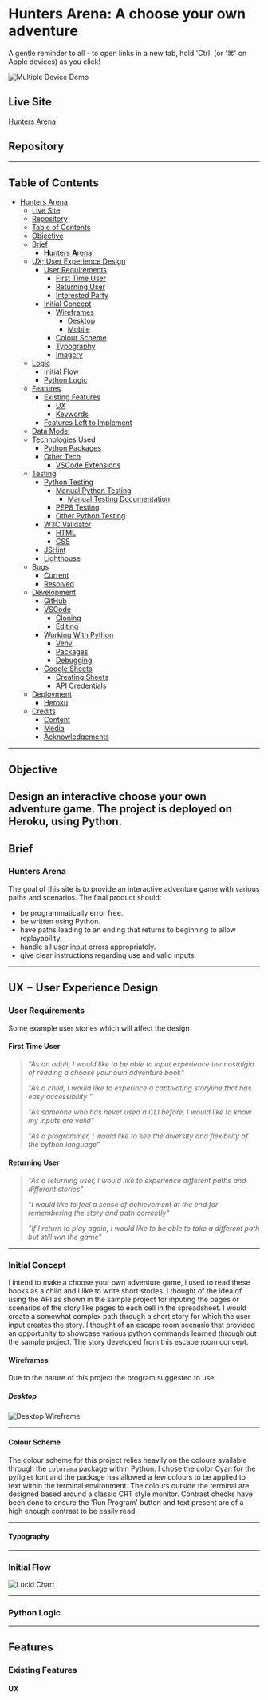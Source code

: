 # Hunters Arena: A choose your own adventure

A gentle reminder to all - to open links in a new tab,
hold 'Ctrl' (or '⌘' on Apple devices) as you click!

![Multiple Device Demo](./readme-content/images/desktop-mockup.png)

## Live Site

[Hunters Arena](link)

## Repository

---

## Table of Contents

- [Hunters Arena](#hunters-arena)
  - [Live Site](#live-site)
  - [Repository](#repository)
  - [Table of Contents](#table-of-contents)
  - [Objective](#objective)
  - [Brief](#brief)
    - [**H**unters **A**rena](#hunters-arena)
  - [UX; User Experience Design](#ux--user-experience-design)
    - [User Requirements](#user-requirements)
      - [First Time User](#first-time-user)
      - [Returning User](#returning-user)
      - [Interested Party](#interested-party)
    - [Initial Concept](#initial-concept)
      - [Wireframes](#wireframes)
        - [Desktop](#desktop)
        - [Mobile](#mobile)
      - [Colour Scheme](#colour-scheme)
      - [Typography](#typography)
      - [Imagery](#imagery)
  - [Logic](#logic)
    - [Initial Flow](#initial-flow)
    - [Python Logic](#python-logic)
  - [Features](#features)
    - [Existing Features](#existing-features)
      - [UX](#ux)
      - [Keywords](#keywords)
    - [Features Left to Implement](#features-left-to-implement)
  - [Data Model](#data-model)
  - [Technologies Used](#technologies-used)
    - [Python Packages](#python-packages)
    - [Other Tech](#other-tech)
      - [VSCode Extensions](#vscode-extensions)
  - [Testing](#testing)
    - [Python Testing](#python-testing)
      - [Manual Python Testing](#manual-python-testing)
        - [Manual Testing Documentation](#manual-testing-documentation)
      - [PEP8 Testing](#pep8-testing)
      - [Other Python Testing](#other-python-testing)
    - [W3C Validator](#w3c-validator)
      - [HTML](#html)
      - [CSS](#css)
    - [JSHint](#jshint)
    - [Lighthouse](#lighthouse)
  - [Bugs](#bugs)
    - [Current](#current)
    - [Resolved](#resolved)
  - [Development](#development)
    - [GitHub](#github)
    - [VSCode](#vscode)
      - [Cloning](#cloning)
      - [Editing](#editing)
    - [Working With Python](#working-with-python)
      - [Venv](#venv)
      - [Packages](#packages)
      - [Debugging](#debugging)
    - [Google Sheets](#google-sheets)
      - [Creating Sheets](#creating-sheets)
      - [API Credentials](#api-credentials)
  - [Deployment](#deployment)
    - [Heroku](#heroku)
  - [Credits](#credits)
    - [Content](#content)
    - [Media](#media)
    - [Acknowledgements](#acknowledgements)

---

## Objective

Design an interactive choose your own adventure game.
The project is deployed on Heroku, using Python.
---

## Brief

### **H**unters **A**rena

The goal of this site is to provide an interactive adventure game with various paths and scenarios.
The final product should:

- be programmatically error free.
- be written using Python.
- have paths leading to an ending that returns to beginning to allow replayability.
- handle all user input errors appropriately.
- give clear instructions regarding use and valid inputs.

---
## UX &#8722; User Experience Design

### User Requirements

Some example user stories which will affect the design

#### First Time User

> *"As an adult, I would like to be able to input experience the nostalgia 
> of reading a choose your own adventure book"*
>
> *"As a child, I would like to experince a captivating storyline that has easy accessibility "*
>
> *"As someone who has never used a CLI before, I would like to know my inputs
> are valid"*
> 
> *"As a programmer, I would like to see the diversity and flexibility of the python language"*

#### Returning User

> *"As a returning user, I would like to experience different paths and different stories"*
>
> *"I would like to feel a sense of achievement at the end for remembering the story and path correctly"*
>
> *"If I return to play again, I would like to be able to take a different path but still win the game"*

---

### Initial Concept

I intend to make a choose your own adventure game, i used to read these books as a child
and i like to write short stories. I thought of the idea of using the API as shown in 
the sample project for inputing the pages or scenarios of the story like pages to each cell
in the spreadsheet. I would create a somewhat complex path through a short story for which 
the user input creates the story. I thought of an escape room scenario that provided an 
opportunity to showcase various python commands learned through out the sample project. 
The story developed from this escape room concept.

#### Wireframes

Due to the nature of this project the program suggested to use 

##### Desktop

![Desktop Wireframe](./readme-content/wireframes/index.png)  

---

#### Colour Scheme

The colour scheme for this project relies heavily on the colours available
through the `colorama` package within Python. I chose the color Cyan for 
the pyfiglet font and the package has allowed a few colours to be applied 
to text within the terminal environment. The colours outside the terminal 
are designed based around a classic CRT style monitor. Contrast checks 
have been done to ensure the 'Run Program' button and text present are 
of a high enough contrast to be easily read.

---

#### Typography


---


### Initial Flow

![Lucid Chart](./readme-content/images/lucidchart.jpg)

---

### Python Logic



---
## Features

### Existing Features

#### UX

